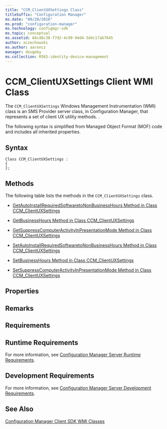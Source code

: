 ```yaml
---
title: "CCM_ClientUXSettings Class"
titleSuffix: "Configuration Manager"
ms.date: "09/20/2016"
ms.prod: "configuration-manager"
ms.technology: configmgr-sdk
ms.topic: conceptual
ms.assetid: 84cd8c38-f7d2-4c99-94d4-3d4c17ab7645
author: aczechowski
ms.author: aaroncz
manager: dougeby
ms.collection: M365-identity-device-management
---
```

# CCM_ClientUXSettings Client WMI Class
The `CCM_ClientUXSettings` Windows Management Instrumentation (WMI) class is an SMS Provider server class, in Configuration Manager, that represents a set of client UX utility methods. .  

 The following syntax is simplified from Managed Object Format (MOF) code and includes all inherited properties.  

## Syntax  

```  
Class CCM_ClientUXSettings :    
{  
};  
```  

## Methods  
 The following table lists the methods in the `CCM_ClientUXSettings` class.  

-   [GetAutoInstallRequiredSoftwaretoNonBusinessHours Method in Class CCM_ClientUXSettings](../../../../../develop/reference/core/clients/sdk/getautoinstallrequiredsoftwaretononbusinesshours-method.md)  

-   [GetBusinessHours Method in Class CCM_ClientUXSettings](../../../../../develop/reference/core/clients/sdk/getbusinesshours-method-in-class-ccm_clientuxsettings.md)  

-   [GetSuppressComputerActivityInPresentationMode Method in Class CCM_ClientUXSettings](../../../../../develop/reference/core/clients/sdk/getsuppresscomputeractivityinpresentationmode-method.md)  

-   [SetAutoInstallRequiredSoftwaretoNonBusinessHours Method in Class CCM_ClientUXSettings](../../../../../develop/reference/core/clients/sdk/setautoinstallrequiredsoftwaretononbusinesshours-method.md)  

-   [SetBusinessHours Method in Class CCM_ClientUXSettings](../../../../../develop/reference/core/clients/sdk/setbusinesshours-method-in-class-ccm_clientuxsettings.md)  

-   [SetSuppressComputerActivityInPresentationMode Method in Class CCM_ClientUXSettings](../../../../../develop/reference/core/clients/sdk/setsuppresscomputeractivityinpresentationmode-method.md)  

## Properties  

## Remarks  

## Requirements  

## Runtime Requirements  
 For more information, see [Configuration Manager Server Runtime Requirements](../../../../../develop/core/reqs/server-runtime-requirements.md).  

## Development Requirements  
 For more information, see [Configuration Manager Server Development Requirements](../../../../../develop/core/reqs/server-development-requirements.md).  

## See Also  
 [Configuration Manager Client SDK WMI Classes](../../../../../develop/reference/core/clients/sdk/client-sdk-wmi-classes.md)
